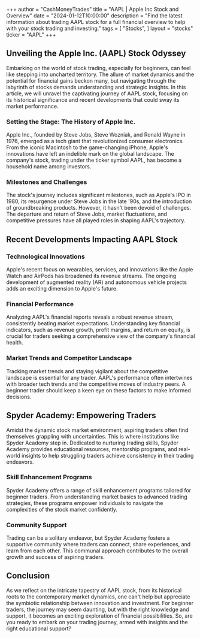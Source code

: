 +++
author = "CashMoneyTrades"
title = "AAPL | Apple Inc Stock and Overview"
date = "2024-01-12T10:00:00"
description = "Find the latest information about trading AAPL stock for a full financial overview to help with your stock trading and investing."
tags = [
   "Stocks",
]
layout = "stocks"
ticker = "AAPL"
+++

## Unveiling the Apple Inc. (AAPL) Stock Odyssey

Embarking on the world of stock trading, especially for beginners, can feel like stepping into uncharted territory. The allure of market dynamics and the potential for financial gains beckon many, but navigating through the labyrinth of stocks demands understanding and strategic insights. In this article, we will unravel the captivating journey of AAPL stock, focusing on its historical significance and recent developments that could sway its market performance.

### Setting the Stage: The History of Apple Inc.

Apple Inc., founded by Steve Jobs, Steve Wozniak, and Ronald Wayne in 1976, emerged as a tech giant that revolutionized consumer electronics. From the iconic Macintosh to the game-changing iPhone, Apple's innovations have left an indelible mark on the global landscape. The company's stock, trading under the ticker symbol AAPL, has become a household name among investors.

### Milestones and Challenges

The stock's journey includes significant milestones, such as Apple's IPO in 1980, its resurgence under Steve Jobs in the late '90s, and the introduction of groundbreaking products. However, it hasn't been devoid of challenges. The departure and return of Steve Jobs, market fluctuations, and competitive pressures have all played roles in shaping AAPL's trajectory.

## Recent Developments Impacting AAPL Stock

### Technological Innovations

Apple's recent focus on wearables, services, and innovations like the Apple Watch and AirPods has broadened its revenue streams. The ongoing development of augmented reality (AR) and autonomous vehicle projects adds an exciting dimension to Apple's future.

### Financial Performance

Analyzing AAPL's financial reports reveals a robust revenue stream, consistently beating market expectations. Understanding key financial indicators, such as revenue growth, profit margins, and return on equity, is crucial for traders seeking a comprehensive view of the company's financial health.

### Market Trends and Competitor Landscape

Tracking market trends and staying vigilant about the competitive landscape is essential for any trader. AAPL's performance often intertwines with broader tech trends and the competitive moves of industry peers. A beginner trader should keep a keen eye on these factors to make informed decisions.

## Spyder Academy: Empowering Traders

Amidst the dynamic stock market environment, aspiring traders often find themselves grappling with uncertainties. This is where institutions like Spyder Academy step in. Dedicated to nurturing trading skills, Spyder Academy provides educational resources, mentorship programs, and real-world insights to help struggling traders achieve consistency in their trading endeavors.

### Skill Enhancement Programs

Spyder Academy offers a range of skill enhancement programs tailored for beginner traders. From understanding market basics to advanced trading strategies, these programs empower individuals to navigate the complexities of the stock market confidently.

### Community Support

Trading can be a solitary endeavor, but Spyder Academy fosters a supportive community where traders can connect, share experiences, and learn from each other. This communal approach contributes to the overall growth and success of aspiring traders.

## Conclusion

As we reflect on the intricate tapestry of AAPL stock, from its historical roots to the contemporary market dynamics, one can't help but appreciate the symbiotic relationship between innovation and investment. For beginner traders, the journey may seem daunting, but with the right knowledge and support, it becomes an exciting exploration of financial possibilities. So, are you ready to embark on your trading journey, armed with insights and the right educational support?
